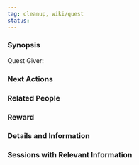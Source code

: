 ```yaml
---
tag: cleanup, wiki/quest
status: 
---
```


### Synopsis

Quest Giver: 


### Next Actions


### Related People


### Reward


### Details and Information


### Sessions with Relevant Information
